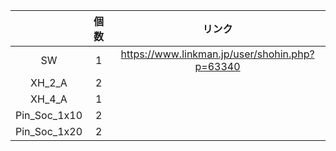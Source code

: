 ||個数|リンク|
|:-:|:-:|:-:|
|SW|1|https://www.linkman.jp/user/shohin.php?p=63340|
|XH_2_A|2||
|XH_4_A|1||
|Pin_Soc_1x10|2||
|Pin_Soc_1x20|2||